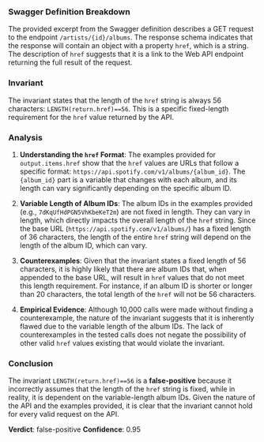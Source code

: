 ### Swagger Definition Breakdown
The provided excerpt from the Swagger definition describes a GET request to the endpoint `/artists/{id}/albums`. The response schema indicates that the response will contain an object with a property `href`, which is a string. The description of `href` suggests that it is a link to the Web API endpoint returning the full result of the request.

### Invariant
The invariant states that the length of the `href` string is always 56 characters: `LENGTH(return.href)==56`. This is a specific fixed-length requirement for the `href` value returned by the API.

### Analysis
1. **Understanding the `href` Format**: The examples provided for `output.items.href` show that the `href` values are URLs that follow a specific format: `https://api.spotify.com/v1/albums/{album_id}`. The `{album_id}` part is a variable that changes with each album, and its length can vary significantly depending on the specific album ID.

2. **Variable Length of Album IDs**: The album IDs in the examples provided (e.g., `7dKqUfHdPGN5VhKbeKeT2m`) are not fixed in length. They can vary in length, which directly impacts the overall length of the `href` string. Since the base URL (`https://api.spotify.com/v1/albums/`) has a fixed length of 36 characters, the length of the entire `href` string will depend on the length of the album ID, which can vary.

3. **Counterexamples**: Given that the invariant states a fixed length of 56 characters, it is highly likely that there are album IDs that, when appended to the base URL, will result in `href` values that do not meet this length requirement. For instance, if an album ID is shorter or longer than 20 characters, the total length of the `href` will not be 56 characters.

4. **Empirical Evidence**: Although 10,000 calls were made without finding a counterexample, the nature of the invariant suggests that it is inherently flawed due to the variable length of the album IDs. The lack of counterexamples in the tested calls does not negate the possibility of other valid `href` values existing that would violate the invariant.

### Conclusion
The invariant `LENGTH(return.href)==56` is a **false-positive** because it incorrectly assumes that the length of the `href` string is fixed, while in reality, it is dependent on the variable-length album IDs. Given the nature of the API and the examples provided, it is clear that the invariant cannot hold for every valid request on the API. 

**Verdict**: false-positive
**Confidence**: 0.95
